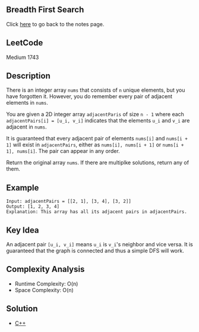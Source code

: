 ## Breadth First Search
Click [here](../notes.md) to go back to the notes page.

## LeetCode
Medium 1743

## Description
There is an integer array `nums` that consists of `n` unique elements, but you have forgotten it. However, you do remember every pair of adjacent elements in `nums`.

You are given a 2D integer array `adjacentParis` of size `n - 1` where each `adjacentPairs[i] = [u_i, v_i]` indicates that the elements `u_i` and `v_i` are adjacent in `nums`.

It is guaranteed that every adjacent pair of elements `nums[i]` and `nums[i + 1]` will exist in `adjacentPairs`, either as `nums[i], nums[i + 1]` or `nums[i + 1], nums[i]`. The pair can appear in any order.

Return the original array `nums`. If there are multiplke solutions, return any of them.

## Example
```
Input: adjacentPairs = [[2, 1], [3, 4], [3, 2]]
Output: [1, 2, 3, 4]
Explanation: This array has all its adjacent pairs in adjacentPairs.
```

## Key Idea
An adjacent pair `[u_i, v_i]` means `u_i` is `v_i`'s neighbor and vice versa. It is guaranteed that the graph is connected and thus a simple DFS will work.

## Complexity Analysis
- Runtime Complexity: O(n)
- Space Complexity: O(n)

## Solution
- [C++](solution.cpp)
